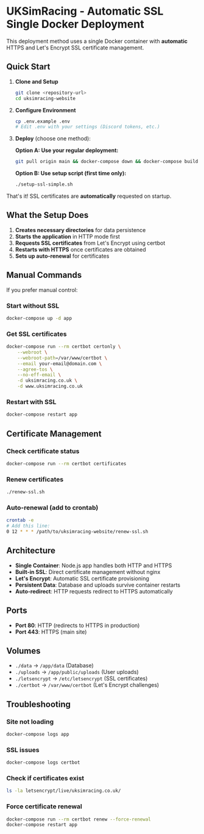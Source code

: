 # UKSimRacing - Automatic SSL Single Docker Deployment

This deployment method uses a single Docker container with **automatic** HTTPS and Let's Encrypt SSL certificate management.

## Quick Start

1. **Clone and Setup**
   ```bash
   git clone <repository-url>
   cd uksimracing-website
   ```

2. **Configure Environment**
   ```bash
   cp .env.example .env
   # Edit .env with your settings (Discord tokens, etc.)
   ```

3. **Deploy** (choose one method):

   **Option A: Use your regular deployment:**
   ```bash
   git pull origin main && docker-compose down && docker-compose build --no-cache && docker-compose up -d
   ```

   **Option B: Use setup script (first time only):**
   ```bash
   ./setup-ssl-simple.sh
   ```

That's it! SSL certificates are **automatically** requested on startup.

## What the Setup Does

1. **Creates necessary directories** for data persistence
2. **Starts the application** in HTTP mode first
3. **Requests SSL certificates** from Let's Encrypt using certbot
4. **Restarts with HTTPS** once certificates are obtained
5. **Sets up auto-renewal** for certificates

## Manual Commands

If you prefer manual control:

### Start without SSL
```bash
docker-compose up -d app
```

### Get SSL certificates
```bash
docker-compose run --rm certbot certonly \
    --webroot \
    --webroot-path=/var/www/certbot \
    --email your-email@domain.com \
    --agree-tos \
    --no-eff-email \
    -d uksimracing.co.uk \
    -d www.uksimracing.co.uk
```

### Restart with SSL
```bash
docker-compose restart app
```

## Certificate Management

### Check certificate status
```bash
docker-compose run --rm certbot certificates
```

### Renew certificates
```bash
./renew-ssl.sh
```

### Auto-renewal (add to crontab)
```bash
crontab -e
# Add this line:
0 12 * * * /path/to/uksimracing-website/renew-ssl.sh
```

## Architecture

- **Single Container**: Node.js app handles both HTTP and HTTPS
- **Built-in SSL**: Direct certificate management without nginx
- **Let's Encrypt**: Automatic SSL certificate provisioning
- **Persistent Data**: Database and uploads survive container restarts
- **Auto-redirect**: HTTP requests redirect to HTTPS automatically

## Ports

- **Port 80**: HTTP (redirects to HTTPS in production)
- **Port 443**: HTTPS (main site)

## Volumes

- `./data` → `/app/data` (Database)
- `./uploads` → `/app/public/uploads` (User uploads)
- `./letsencrypt` → `/etc/letsencrypt` (SSL certificates)
- `./certbot` → `/var/www/certbot` (Let's Encrypt challenges)

## Troubleshooting

### Site not loading
```bash
docker-compose logs app
```

### SSL issues
```bash
docker-compose logs certbot
```

### Check if certificates exist
```bash
ls -la letsencrypt/live/uksimracing.co.uk/
```

### Force certificate renewal
```bash
docker-compose run --rm certbot renew --force-renewal
docker-compose restart app
```